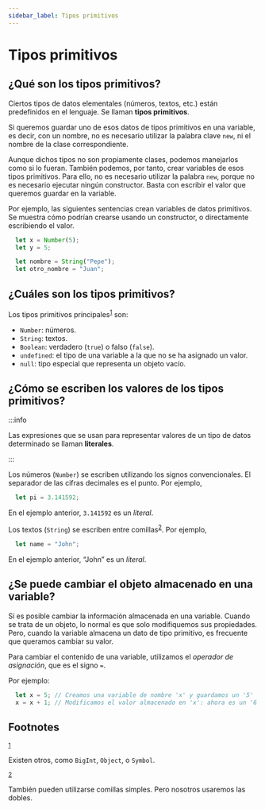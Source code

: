 ```yaml
---
sidebar_label: Tipos primitivos
---
```

# Tipos primitivos


## **¿Qué son los tipos primitivos?**

Ciertos tipos de datos elementales (números, textos, etc.) están predefinidos en el lenguaje. Se llaman **tipos primitivos**.

Si queremos guardar uno de esos datos de tipos primitivos en una variable, es decir, con un nombre, no es necesario utilizar la palabra clave `new`, ni el nombre de la clase correspondiente.

Aunque dichos tipos no son propiamente clases, podemos manejarlos como si lo fueran. También podemos, por tanto, crear variables de esos tipos primitivos. Para ello, no es necesario utilizar la palabra `new`, porque no es necesario ejecutar ningún constructor. Basta con escribir el valor que queremos guardar en la variable.

Por ejemplo, las siguientes sentencias crean variables de datos primitivos. Se muestra cómo podrían crearse usando un constructor, o directamente escribiendo el valor.

```js
  let x = Number(5);
  let y = 5;

  let nombre = String("Pepe");
  let otro_nombre = "Juan";
```


## **¿Cuáles son los tipos primitivos?**

Los tipos primitivos principales<sup><a id="fnr.1" class="footref" href="#fn.1">1</a></sup> son:

-   `Number`: números.
-   `String`: textos.
-   `Boolean`: verdadero (`true`) o falso (`false`).
-   `undefined`: el tipo de una variable a la que no se ha asignado un valor.
-   `null`: tipo especial que representa un objeto vacío.


## **¿Cómo se escriben los valores de los tipos primitivos?**

:::info

Las expresiones que se usan para representar valores de un tipo de datos determinado se llaman **literales**.

:::

Los números (`Number`) se escriben utilizando los signos convencionales. El separador de las cifras decimales es el punto. Por ejemplo,

```js
  let pi = 3.141592;
```

En el ejemplo anterior, `3.141592` es un *literal*.

Los textos (`String`) se escriben entre comillas<sup><a id="fnr.2" class="footref" href="#fn.2">2</a></sup>. Por ejemplo,

```js
  let name = "John";
```

En el ejemplo anterior, &ldquo;John&rdquo; es un *literal*.


## **¿Se puede cambiar el objeto almacenado en una variable?**

Sí es posible cambiar la información almacenada en una variable. Cuando se trata de un objeto, lo normal es que solo modifiquemos sus propiedades. Pero, cuando la variable almacena un dato de tipo primitivo, es frecuente que queramos cambiar su valor.

Para cambiar el contenido de una variable, utilizamos el *operador de asignación*, que es el signo `=`.

Por ejemplo:

```js
  let x = 5; // Creamos una variable de nombre 'x' y guardamos un '5'
  x = x + 1; // Modificamos el valor almacenado en 'x': ahora es un '6'
```

## Footnotes

<sup><a id="fn.1" class="footnum" href="#fnr.1">1</a></sup>

 Existen otros, como `BigInt`, `Object`, o `Symbol`.

<sup><a id="fn.2" class="footnum" href="#fnr.2">2</a></sup>

 También pueden utilizarse comillas simples. Pero nosotros usaremos las dobles.
